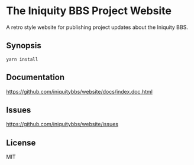 # The Iniquity BBS Project Website

A retro style website for publishing project updates about the Iniquity BBS.

## Synopsis

    yarn install

## Documentation

https://github.com/iniquitybbs/website/docs/index.doc.html

## Issues

https://github.com/iniquitybbs/website/issues
## License

MIT
